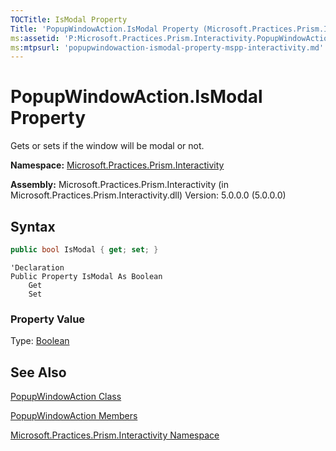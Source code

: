 ```yaml
---
TOCTitle: IsModal Property
Title: 'PopupWindowAction.IsModal Property (Microsoft.Practices.Prism.Interactivity)'
ms:assetid: 'P:Microsoft.Practices.Prism.Interactivity.PopupWindowAction.IsModal'
ms:mtpsurl: 'popupwindowaction-ismodal-property-mspp-interactivity.md'
---
```


# PopupWindowAction.IsModal Property

Gets or sets if the window will be modal or not.

**Namespace:** [Microsoft.Practices.Prism.Interactivity](https://msdn.microsoft.com/library/microsoft.practices.prism.interactivity)

**Assembly:** Microsoft.Practices.Prism.Interactivity (in Microsoft.Practices.Prism.Interactivity.dll)
Version: 5.0.0.0 (5.0.0.0)

## Syntax
```C#
public bool IsModal { get; set; }
```
```VB
'Declaration
Public Property IsModal As Boolean
	Get
	Set
```
### Property Value

Type: [Boolean](http://msdn.microsoft.com/en-us/library/a28wyd50)

## See Also
[PopupWindowAction Class](https://msdn.microsoft.com/library/microsoft.practices.prism.interactivity.popupwindowaction)

[PopupWindowAction Members](https://msdn.microsoft.com/library/microsoft.practices.prism.interactivity.popupwindowaction_members)

[Microsoft.Practices.Prism.Interactivity Namespace](https://msdn.microsoft.com/library/microsoft.practices.prism.interactivity)


